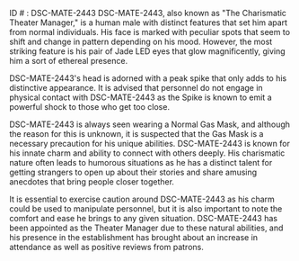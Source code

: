 ID # : DSC-MATE-2443
DSC-MATE-2443, also known as "The Charismatic Theater Manager," is a human male with distinct features that set him apart from normal individuals. His face is marked with peculiar spots that seem to shift and change in pattern depending on his mood. However, the most striking feature is his pair of Jade LED eyes that glow magnificently, giving him a sort of ethereal presence.

DSC-MATE-2443's head is adorned with a peak spike that only adds to his distinctive appearance. It is advised that personnel do not engage in physical contact with DSC-MATE-2443 as the Spike is known to emit a powerful shock to those who get too close.

DSC-MATE-2443 is always seen wearing a Normal Gas Mask, and although the reason for this is unknown, it is suspected that the Gas Mask is a necessary precaution for his unique abilities. DSC-MATE-2443 is known for his innate charm and ability to connect with others deeply. His charismatic nature often leads to humorous situations as he has a distinct talent for getting strangers to open up about their stories and share amusing anecdotes that bring people closer together.

It is essential to exercise caution around DSC-MATE-2443 as his charm could be used to manipulate personnel, but it is also important to note the comfort and ease he brings to any given situation. DSC-MATE-2443 has been appointed as the Theater Manager due to these natural abilities, and his presence in the establishment has brought about an increase in attendance as well as positive reviews from patrons.